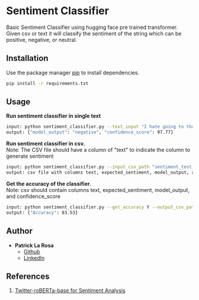 # Sentiment Classifier 

Basic Sentiment Classifier using hugging face pre trained transformer. Given csv or text it will classify the sentiment of the string which can be positive, negative, or neutral.

## Installation

Use the package manager [pip](https://pip.pypa.io/en/stable/) to install dependencies.

```bash
pip install -r requirements.txt
```

## Usage

**Run sentiment classifier in single text**
```bash
input: python sentiment_classifier.py --text_input "I hate going to that restaurant"
output: {"model_output": "negative", "confidence_score": 97.77}
```

**Run sentiment classifier in csv.** \
Note: The CSV file should have a column of "text" to indicate the column to generate sentiment
```bash
input: python sentiment_classifier.py --input_csv_path "sentiment_test_cases.csv" --output_csv_path "output_sentiment_test.csv"
output: csv file with columns text, expected_sentiment, model_output, and confidence_score
```

**Get the accuracy of the classifier.** \
Note: csv should contain columns text, expected_sentiment, model_output, and confidence_score
```bash
input: python sentiment_classifier.py --get_accuracy Y --output_csv_path output_sentiment_test.csv
output: {"Accuracy": 83.53}
```
## Author

* **Patrick La Rosa**
    * [Github](https://github.com/pgplarosa)
    * [LinkedIn](https://www.linkedin.com/in/patricklarosa)

## References
1. [Twitter-roBERTa-base for Sentiment Analysis](https://huggingface.co/cardiffnlp/twitter-roberta-base-sentiment)
